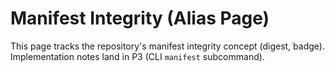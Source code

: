 # Manifest Integrity (Alias Page)

This page tracks the repository's manifest integrity concept (digest, badge).
Implementation notes land in P3 (CLI `manifest` subcommand).

